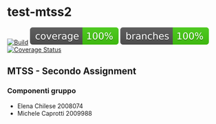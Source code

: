 # test-mtss2
[![Build](https://github.com/caprosoft/test-mtss2.git/actions/workflows/maven.yml/badge.svg)](https://github.com/caprosoft/test-mtss2/actions/workflows/maven.yml) 
![coverage](.github/badges/jacoco.svg)
![branches_coverage](.github/badges/branches.svg)
[![Coverage Status](https://coveralls.io/repos/github/caprosoft/test-mtss2/badge.svg?branch=master&service=github)](https://coveralls.io/github/caprosoft/test-mtss2?branch=master)

## MTSS - Secondo Assignment
### Componenti gruppo
- Elena Chilese 2008074
- Michele Caprotti 2009988

